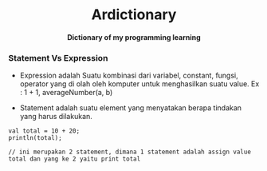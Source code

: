 <h1 align="center">Ardictionary</h1>
<h4 align="center">Dictionary of my programming learning</h4>

### Statement Vs Expression

 * Expression adalah Suatu kombinasi dari variabel, constant, fungsi, operator yang di olah oleh komputer untuk menghasilkan suatu value. Ex : 1 + 1, averageNumber(a, b)
 
 * Statement adalah suatu element yang menyatakan berapa tindakan yang harus dilakukan.
 ```
 val total = 10 + 20;
 println(total);
 
 // ini merupakan 2 statement, dimana 1 statement adalah assign value total dan yang ke 2 yaitu print total
 ```
 
